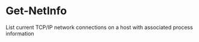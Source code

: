 # Get-NetInfo
List current TCP/IP network connections on a host with associated process information
